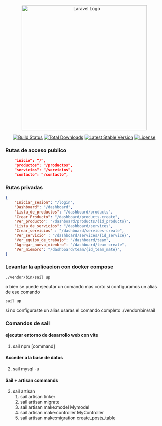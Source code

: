 <p align="center"><a href="https://laravel.com" target="_blank"><img src="https://raw.githubusercontent.com/laravel/art/master/logo-lockup/5%20SVG/2%20CMYK/1%20Full%20Color/laravel-logolockup-cmyk-red.svg" width="400" alt="Laravel Logo"></a></p>

<p align="center">
<a href="https://github.com/laravel/framework/actions"><img src="https://github.com/laravel/framework/workflows/tests/badge.svg" alt="Build Status"></a>
<a href="https://packagist.org/packages/laravel/framework"><img src="https://img.shields.io/packagist/dt/laravel/framework" alt="Total Downloads"></a>
<a href="https://packagist.org/packages/laravel/framework"><img src="https://img.shields.io/packagist/v/laravel/framework" alt="Latest Stable Version"></a>
<a href="https://packagist.org/packages/laravel/framework"><img src="https://img.shields.io/packagist/l/laravel/framework" alt="License"></a>
</p>

### Rutas de acceso publico
```json
	"inicio": "/",
	"productos": "/productos",
	"servicios": "/servicios",
	"contacto": "/contacto",
```

### Rutas privadas
```json
{
	"Iniciar_sesion": "/login",
	"Dashboard": "/dashboard",
	"Lista_de_productos": "/dashboard/products",
	"Crear_Producto": "/dashboard/products-create",
	"Ver_producto": "/dashboard/products/{id_producto}",
	"Lista_de_servicios": "/dashboard/services",
	"Crear_servicios" : "/dashboard/services-create",
	"Ver_servicio" : "/dashboard/services/{id_service}",
	"Ver_equipo_de_trabajo": "/dashboard/team",
	"Agregar_nuevo_miembro": "/dashboard/team-create",
	"Ver_miembro": "/dashboard/team/{id_team_mate}",
}
```

### Levantar la aplicacion con docker compose
```
./vendor/bin/sail up
```
o bien se puede ejecutar un comando mas corto si configuramos un alias de ese comando 
```
sail up
```
si no configuraste un alias usaras el comando completo ./vendor/bin/sail <command>

### Comandos de sail
#### ejecutar entorno de desarrollo web con vite
1. sail npm [command]

#### Acceder a la base de datos
2. sail mysql -u

#### Sail + artisan commands
3. sail artisan
	1. sail artisan tinker
	2. sail artisan migrate
	3. sail artisan make:model Mymodel
	4. sail artisan make:controller MyController
	5. sail artisan make:migration create_posts_table
